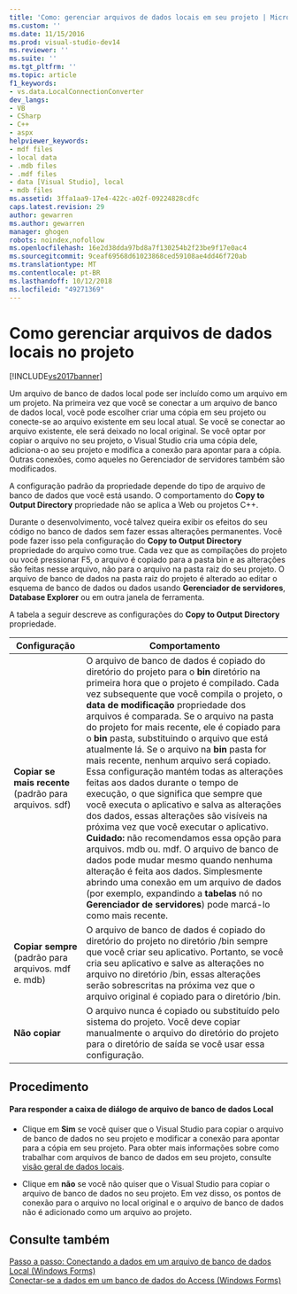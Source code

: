 ```yaml
---
title: 'Como: gerenciar arquivos de dados locais em seu projeto | Microsoft Docs'
ms.custom: ''
ms.date: 11/15/2016
ms.prod: visual-studio-dev14
ms.reviewer: ''
ms.suite: ''
ms.tgt_pltfrm: ''
ms.topic: article
f1_keywords:
- vs.data.LocalConnectionConverter
dev_langs:
- VB
- CSharp
- C++
- aspx
helpviewer_keywords:
- mdf files
- local data
- .mdb files
- .mdf files
- data [Visual Studio], local
- mdb files
ms.assetid: 3ffa1aa9-17e4-422c-a02f-09224828cdfc
caps.latest.revision: 29
author: gewarren
ms.author: gewarren
manager: ghogen
robots: noindex,nofollow
ms.openlocfilehash: 16e2d38dda97bd8a7f130254b2f23be9f17e0ac4
ms.sourcegitcommit: 9ceaf69568d61023868ced59108ae4dd46f720ab
ms.translationtype: MT
ms.contentlocale: pt-BR
ms.lasthandoff: 10/12/2018
ms.locfileid: "49271369"
---
```

# <a name="how-to-manage-local-data-files-in-your-project"></a>Como gerenciar arquivos de dados locais no projeto
[!INCLUDE[vs2017banner](../includes/vs2017banner.md)]

Um arquivo de banco de dados local pode ser incluído como um arquivo em um projeto. Na primeira vez que você se conectar a um arquivo de banco de dados local, você pode escolher criar uma cópia em seu projeto ou conecte-se ao arquivo existente em seu local atual. Se você se conectar ao arquivo existente, ele será deixado no local original. Se você optar por copiar o arquivo no seu projeto, o Visual Studio cria uma cópia dele, adiciona-o ao seu projeto e modifica a conexão para apontar para a cópia. Outras conexões, como aqueles no Gerenciador de servidores também são modificados.  
  
 A configuração padrão da propriedade depende do tipo de arquivo de banco de dados que você está usando. O comportamento do **Copy to Output Directory** propriedade não se aplica a Web ou projetos C++.  
  
 Durante o desenvolvimento, você talvez queira exibir os efeitos do seu código no banco de dados sem fazer essas alterações permanentes. Você pode fazer isso pela configuração do **Copy to Output Directory** propriedade do arquivo como true. Cada vez que as compilações do projeto ou você pressionar F5, o arquivo é copiado para a pasta bin e as alterações são feitas nesse arquivo, não para o arquivo na pasta raiz do seu projeto. O arquivo de banco de dados na pasta raiz do projeto é alterado ao editar o esquema de banco de dados ou dados usando **Gerenciador de servidores**, **Database Explorer** ou em outra janela de ferramenta.  
  
 A tabela a seguir descreve as configurações do **Copy to Output Directory** propriedade.  
  
|Configuração|Comportamento|  
|-------------|--------------|  
|**Copiar se mais recente** (padrão para arquivos. sdf)|O arquivo de banco de dados é copiado do diretório do projeto para o **bin** diretório na primeira hora que o projeto é compilado. Cada vez subsequente que você compila o projeto, o **data de modificação** propriedade dos arquivos é comparada. Se o arquivo na pasta do projeto for mais recente, ele é copiado para o **bin** pasta, substituindo o arquivo que está atualmente lá. Se o arquivo na **bin** pasta for mais recente, nenhum arquivo será copiado. Essa configuração mantém todas as alterações feitas aos dados durante o tempo de execução, o que significa que sempre que você executa o aplicativo e salva as alterações dos dados, essas alterações são visíveis na próxima vez que você executar o aplicativo. **Cuidado:** não recomendamos essa opção para arquivos. mdb ou. mdf. O arquivo de banco de dados pode mudar mesmo quando nenhuma alteração é feita aos dados. Simplesmente abrindo uma conexão em um arquivo de dados (por exemplo, expandindo a **tabelas** nó no **Gerenciador de servidores**) pode marcá-lo como mais recente.|  
|**Copiar sempre** (padrão para arquivos. mdf e. mdb)|O arquivo de banco de dados é copiado do diretório do projeto no diretório /bin sempre que você criar seu aplicativo. Portanto, se você cria seu aplicativo e salve as alterações no arquivo no diretório /bin, essas alterações serão sobrescritas na próxima vez que o arquivo original é copiado para o diretório /bin.|  
|**Não copiar**|O arquivo nunca é copiado ou substituído pelo sistema do projeto. Você deve copiar manualmente o arquivo do diretório do projeto para o diretório de saída se você usar essa configuração.|  
  
## <a name="procedure"></a>Procedimento  
  
#### <a name="to-respond-to-the-local-database-file-dialog-box"></a>Para responder a caixa de diálogo de arquivo de banco de dados Local  
  
-   Clique em **Sim** se você quiser que o Visual Studio para copiar o arquivo de banco de dados no seu projeto e modificar a conexão para apontar para a cópia em seu projeto. Para obter mais informações sobre como trabalhar com arquivos de banco de dados em seu projeto, consulte [visão geral de dados locais](../data-tools/local-data-overview.md).  
  
-   Clique em **não** se você não quiser que o Visual Studio para copiar o arquivo de banco de dados no seu projeto. Em vez disso, os pontos de conexão para o arquivo no local original e o arquivo de banco de dados não é adicionado como um arquivo ao projeto.  
  
## <a name="see-also"></a>Consulte também  
 [Passo a passo: Conectando a dados em um arquivo de banco de dados Local (Windows Forms)](../data-tools/walkthrough-connecting-to-data-in-a-local-database-file-windows-forms.md)   
 [Conectar-se a dados em um banco de dados do Access (Windows Forms)](../data-tools/connect-to-data-in-an-access-database-windows-forms.md)